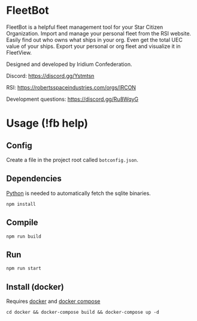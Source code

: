 # FleetBot

FleetBot is a helpful fleet management tool for your Star Citizen Organization. Import and manage your personal fleet from the RSI website. Easily find out who owns
what ships in your org. Even get the total UEC value of your ships. Export your personal or org fleet and visualize it in FleetView.

Designed and developed by Iridium Confederation.

Discord: https://discord.gg/Ystmtsn

RSI: https://robertsspaceindustries.com/orgs/IRCON

Development questions: https://discord.gg/Ru8WqyG

# Usage (!fb help)

## Config

Create a file in the project root called `botconfig.json`.

## Dependencies

[Python](https://www.python.org/) is needed to automatically fetch the sqlite binaries.

```
npm install
```

## Compile

```
npm run build
```

## Run

```
npm run start
```

## Install (docker)
Requires [docker](https://docs.docker.com/get-docker/) and [docker compose](https://docs.docker.com/compose/install/) 
```
cd docker && docker-compose build && docker-compose up -d
```
